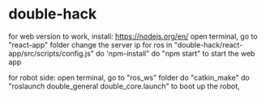 # double-hack

for web version to work,
install: https://nodejs.org/en/
open terminal, go to "react-app" folder
change the server ip for ros in "double-hack/react-app/src/scripts/config.js"
do 'npm-install"
do "npm start" to start the web app

for robot side:
open terminal, go to "ros_ws" folder
do "catkin_make"
do "roslaunch double_general double_core.launch" to boot up the robot,
